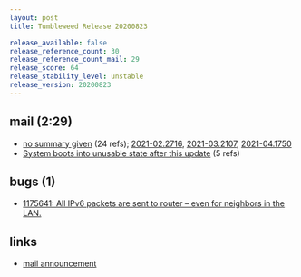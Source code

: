 ```yaml
---
layout: post
title: Tumbleweed Release 20200823

release_available: false
release_reference_count: 30
release_reference_count_mail: 29
release_score: 64
release_stability_level: unstable
release_version: 20200823
---
```


## mail (2:29)

- [no summary given](https://github.com/boombatower/tumbleweed-review/issues/10) (24 refs); [2021-02.2716](https://github.com/boombatower/tumbleweed-review/issues/10), [2021-03.2107](https://github.com/boombatower/tumbleweed-review/issues/10), [2021-04.1750](https://github.com/boombatower/tumbleweed-review/issues/10)
- [System boots into unusable state after this update](https://lists.opensuse.org/opensuse-factory/2020-08/msg00237.html) (5 refs)

## bugs (1)

<!--more-->

- [1175641: All IPv6 packets are sent to router – even for neighbors in the LAN.](https://bugzilla.opensuse.org/show_bug.cgi?id=1175641)



## links

- [mail announcement](https://github.com/boombatower/tumbleweed-review/issues/10)
